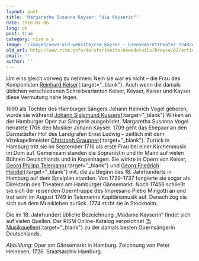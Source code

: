 ```yaml
---
layout: post
title: 'Margarethe Susanna Kayser: "die Kayserin"'
date: 2016-07-06
lang: de
post: true
category: rism_a_z
image: "/images/news-old-website/csm_Kayser_-_Gaensemarkttheater_72482d24f9.jpg"
old_url: http://www.rism.info/de/startseite/newsdetails/browse/62/article/64/margarethe-susanna-kayser-the-kayserin.html
email: ''
author: ''
---
```



Um eins gleich vorweg zu nehmen: Nein sie war es nicht – die Frau des Komponisten [Reinhard Keiser](https://opac.rism.info/search?View=rism&author=Reinhard+Keiser){:target="_blank"}. Auch wenn die damals üblichen verschiedenen Schreibvarianten Keiser, Keyser, Kaiser und Kayser diese Vermutung nahe legen.

1690 als Tochter des Hamburger Sängers Johann Heinrich Vogel geboren, wurde sie während [Johann Sigismund Kussers](https://opac.rism.info/search?View=rism&author=Johann+Sigismund+Kusser){:target="_blank"} Wirken an der Hamburger Oper zur Sängerin ausgebildet. Margaretha Susanna Vogel heiratete 1706 den Musiker Johann Kayser. 1709 geht das Ehepaar an den Darmstädter Hof des Landgrafen Ernst Ludwig – zeitlich mit dem Vizekapellmeister [Christoph Graupner](https://opac.rism.info/search?View=rism&author=Christoph+Graupner){:target="_blank"}. Zurück in Hamburg tritt sie im September 1716 als erste Frau bei einer Kirchenmusik im Dom auf. Gemeinsam standen die Sopranistin und ihr Mann auf vielen Bühnen Deutschlands und in Kopenhagen. Sie wirkte in Opern von Keiser, [Georg Philipp Telemann](https://opac.rism.info/search?View=rism&author=Georg+Philipp+Telemann){:target="_blank"} und [Georg Friedrich Händel](https://opac.rism.info/search?View=rism&author=Georg+Friedrich+H%C3%A4ndel){:target="_blank"} mit, die zu Beginn des 18. Jahrhunderts in Hamburg auf dem Spielplan standen. Von 1729-1737 fungierte sie sogar als Direktorin des Theaters am Hamburger Gänsemarkt. Noch 17456 schließt sie sich der reisenden Operntruppe des Impresario Pietro Mingotti an und trat wohl im August 1749 in Telemanns Kapitänsmusik auf. Danach zog sie sich aus dem Musikleben zurück. 1774 stirbt sie in Stockholm.

Die im 18. Jahrhundert übliche Bezeichnung „Madame Kayserin“ findet sich auf vielen Quellen. Der RISM Online-Katalog verzeichnet [15 Musikquellen](https://opac.rism.info/search?View=rism&q=1020724811){:target="_blank"} zu der damals besten Opernsängerin Deutschlands.

_Abbildung_: Oper am Gänsemarkt in Hamburg. Zeichnung von Peter Heineken, 1726. Staatsarchiv Hamburg.



